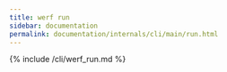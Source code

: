 ```yaml
---
title: werf run
sidebar: documentation
permalink: documentation/internals/cli/main/run.html
---
```


{% include /cli/werf_run.md %}
